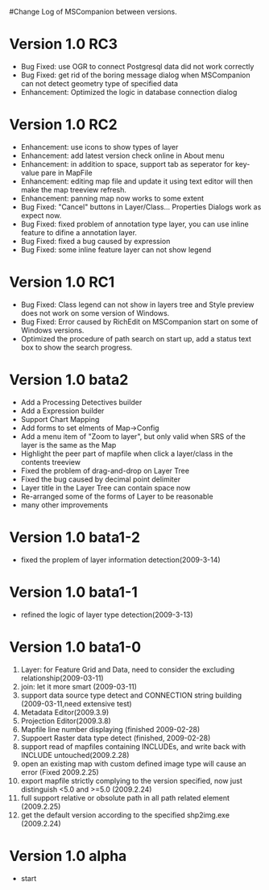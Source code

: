 #Change Log of MSCompanion between versions.
# Version 1.0 RC3 #
  * Bug Fixed: use OGR to connect Postgresql data did not work correctly
  * Bug Fixed: get rid of the boring message dialog when MSCompanion can not detect geometry type of specified data
  * Enhancement: Optimized the logic in database connection dialog

# Version 1.0 RC2 #
  * Enhancement: use icons to show types of layer
  * Enhancement: add latest version check online in About menu
  * Enhancement: in addition to space, support tab as seperator for key-value pare in MapFile
  * Enhancement: editing map file and update it using text editor will then make the map treeview refresh.
  * Enhancement: panning map now works to some extent
  * Bug Fixed: "Cancel" buttons in Layer/Class... Properties Dialogs work as expect now.
  * Bug Fixed: fixed problem of annotation type layer, you can use inline feature to difine a annotation layer.
  * Bug Fixed: fixed a bug caused by expression
  * Bug Fixed: some inline feature layer can not show legend


# Version 1.0 RC1 #
  * Bug Fixed: Class legend can not show in layers tree and Style preview does not work on some version of Windows.
  * Bug Fixed: Error caused by RichEdit on MSCompanion start on some of Windows versions.
  * Optimized the procedure of path search on start up, add a status text box to show the search progress.

# Version 1.0 bata2 #
  * Add a Processing Detectives builder
  * Add a Expression builder
  * Support Chart Mapping
  * Add forms to set elments of Map->Config
  * Add a menu item of "Zoom to layer", but only valid when SRS of the layer is the same as the Map
  * Highlight the peer part of mapfile when click a layer/class in the contents treeview
  * Fixed the problem of drag-and-drop on Layer Tree
  * Fixed the bug caused by decimal point delimiter
  * Layer title in the Layer Tree can contain space now
  * Re-arranged some of the forms of Layer to be reasonable
  * many other improvements
# Version 1.0 bata1-2 #
  * fixed the proplem of layer information detection(2009-3-14)

# Version 1.0 bata1-1 #
  * refined the logic of layer type detection(2009-3-13)

# Version 1.0 bata1-0 #

  1. Layer: for Feature Grid and Data, need to consider the excluding relationship(2009-03-11)
  1. join: let it more smart (2009-03-11)
  1. support data source type detect and CONNECTION string building (2009-03-11,need extensive test)
  1. Metadata Editor(2009.3.9)
  1. Projection Editor(2009.3.8)
  1. Mapfile line number displaying (finished 2009-02-28)
  1. Suppoert Raster data type detect (finished, 2009-02-28)
  1. support read of mapfiles containing INCLUDEs, and write back with INCLUDE untouched(2009.2.28)
  1. open an existing map with custom defined image type will cause an error (Fixed 2009.2.25)
  1. export mapfile strictly complying to the version specified, now just distinguish <5.0 and >=5.0 (2009.2.24)
  1. full support relative or obsolute path in all path related element (2009.2.25)
  1. get the default version according to the specified shp2img.exe (2009.2.24)

# Version 1.0 alpha #

  * start